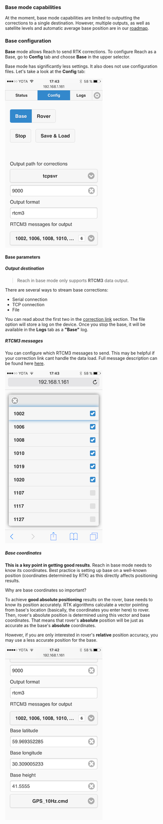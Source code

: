 ### Base mode capabilities

At the moment, base mode capabilities are limited to outputting the corrections to a single destination. However, multiple outputs, as well as satellite levels and automatic average base position are in our [roadmap](roadmap.md).

### Base configuration

**Base** mode allows Reach to send RTK corrections. To configure Reach as a Base, go to **Config** tab and choose **Base** in the upper selector.

Base mode has significantly less settings. It also does not use configuration files. Let's take a look at the **Config** tab:

![base-mode.png](img/reachview-base/base-mode.png)

#### Base parameters

##### Output destination

> Reach in base mode only supports **RTCM3** data output.

There are several ways to stream base corrections:

* Serial connection
* TCP connection
* File

You can read about the first two in the [correction link](reachview-link.md) section. The file option will store a log on the device. Once you stop the base, it will be available in the **Logs** tab as a **"Base"** log.

##### RTCM3 messages

You can configure which RTCM3 messages to send. This may be helpful if your correction link cant handle the data load. Full message description can be found here [here](http://www.geopp.de/rtcm-3-x-message-types/).

![rtcm3-messages.png](img/reachview-base/rtcm3-messages.png)

##### Base coordinates

**This is a key point in getting good results**. Reach in base mode needs to know its coordinates. Best practice is setting up base on a well-known position (coordinates determined by RTK) as this directly affects positioning results.

Why are base coordinates so important?

To achieve **good absolute positioning** results on the rover, base needs to know its position accurately. RTK algorithms calculate a vector pointing from base's location (basically, the coordinates you enter here) to rover. Then, rover's absolute position is determined using this vector and base coordinates. That means that rover's **absolute** position will be just as accurate as the base's **absolute** coordinates.

However, if you are only interested in rover's **relative** position accuracy, you may use a less accurate position for the base.

![coordinates.png](img/reachview-base/coordinates.png)
